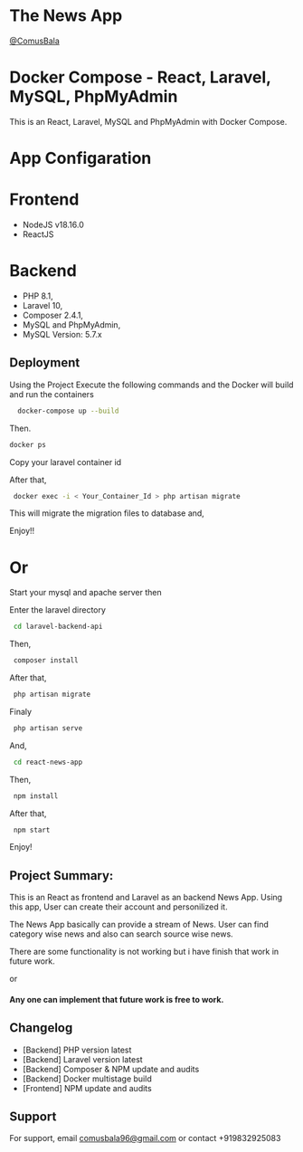 # The News App

[@ComusBala](https://www.github.com/ComusBala96)

# Docker Compose - React, Laravel, MySQL, PhpMyAdmin

This is an React, Laravel, MySQL and PhpMyAdmin with Docker Compose.

# App Configaration

# Frontend

- NodeJS v18.16.0
- ReactJS

# Backend

- PHP 8.1,
- Laravel 10,
- Composer 2.4.1,
- MySQL and PhpMyAdmin,
- MySQL Version: 5.7.x

## Deployment

Using the Project Execute the following commands and the Docker will build and run the containers

```bash
  docker-compose up --build
```
Then.
```bash
docker ps
```
Copy your laravel container id

After that,

```bash
 docker exec -i < Your_Container_Id > php artisan migrate
```

This will migrate the migration files to database and,

Enjoy!!

# Or
Start your mysql and apache server then

Enter the laravel directory

```bash
 cd laravel-backend-api
```

Then,

```bash
 composer install
```

After that,

```bash
 php artisan migrate
```

Finaly

```bash
 php artisan serve
```

And,

```bash
 cd react-news-app
```

Then,

```bash
 npm install
```

After that,

```bash
 npm start
```

Enjoy!

## Project Summary:

This is an React as frontend and Laravel as an backend News App. Using this app, User can create their account and personilized it.

The News App basically can provide a stream of News. User can find category wise news and also can search source wise news.

There are some functionality is not working but i have finish that work in future work.

or

#### Any one can implement that future work is free to work.

## Changelog

- [Backend] PHP version latest
- [Backend] Laravel version latest
- [Backend] Composer & NPM update and audits
- [Backend] Docker multistage build
- [Frontend] NPM update and audits

## Support

For support, email comusbala96@gmail.com or contact +919832925083
